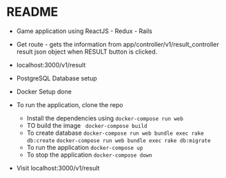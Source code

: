 # README

* Game application using ReactJS - Redux - Rails
* Get route - gets the information from app/controller/v1/result_controller result json object when RESULT button is clicked.

* localhost:3000/v1/result

* PostgreSQL Database setup

* Docker Setup done

* To run the application, clone the repo
    * Install the dependencies using
      ```docker-compose run web```
    * TO build the image
      ``` docker-compose build```
    * To create database
      ```docker-compose run web bundle exec rake db:create```
      ```docker-compose run web bundle exec rake db:migrate```
    * To run the application
      ```docker-compose up```
    * To stop the application
      ```docker-compose down```

* Visit localhost:3000/v1/result
